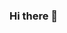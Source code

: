 ### Hi there 👋

<!--
**ZuykovaVictoria/ZuykovaVictoria** is a ✨ _special_ ✨ repository because its `README.md` (this file) appears on your GitHub profile.

- 🔭 Занималась наукой, сейчас работаю в сфере технического образования
- 🌱 Хочу развиваться в аналитике данных, закончила курсы и нахожусь в активном поиске работы
- 👯 В профиле пока только учебные проекты, но скоро, надеюсь, будут и рабочие :)
- ✨ Ключевые навыки: Python, SQL, Tableau, MS Excel, Pandas
- ⚡ Свободное время провожу на теннисном корте
- 📫 Мой телеграм для связи: https://t.me/zuykova_victoria
-->
